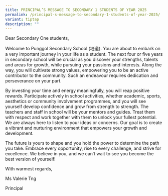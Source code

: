 ```yaml
---
title: PRINCIPAL’S MESSAGE TO SECONDARY 1 STUDENTS OF YEAR 2025
permalink: /principal-s-message-to-secondary-1-students-of-year-2025/
variant: tiptap
description: ""
---
```

<p>Dear Secondary One students,</p>
<p>Welcome to Punggol Secondary School (培道). You are about to embark on a
very important journey in your life as a student. The next four or five
years in secondary school will be crucial as you discover your strengths,
talents and areas for growth, while pursuing your passions and interests.
Along the way, you will cultivate strong values, empowering you to be an
active contributor to the community. Such an endeavour requires dedication
and perseverance on your part.</p>
<p>By investing your time and energy meaningfully, you will reap positive
rewards. Participate actively in school activities, whether academic, sports,
aesthetics or community involvement programmes, and you will see yourself
develop confidence and grow from strength to strength. The teachers and
staff in school will be your mentors and guides. Treat them with respect
and work together with them to unlock your fullest potential. We are always
here to listen to your ideas or concerns. Our goal is to create a vibrant
and nurturing environment that empowers your growth and development.</p>
<p>The future is yours to shape and you hold the power to determine the path
you take. Embrace every opportunity, rise to every challenge, and strive
for excellence. We believe in you, and we can’t wait to see you become
the best version of yourself!</p>
<p>With warmest regards,</p>
<p>Ms Valerie Tng</p>
<p>Principal</p>